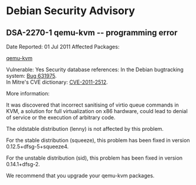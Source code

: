 
Debian Security Advisory
========================


DSA-2270-1 qemu-kvm -- programming error
----------------------------------------



Date Reported:
01 Jul 2011
Affected Packages:

[qemu-kvm](https://packages.debian.org/src:qemu-kvm)

Vulnerable:
Yes
Security database references:
In the Debian bugtracking system: [Bug 631975](https://bugs.debian.org/cgi-bin/bugreport.cgi?bug=631975).  
In Mitre's CVE dictionary: [CVE-2011-2512](https://security-tracker.debian.org/tracker/CVE-2011-2512).  

More information:

It was discovered that incorrect sanitising of virtio queue commands in
KVM, a solution for full virtualization on x86 hardware, could lead to
denial of service or the execution of arbitrary code.


The oldstable distribution (lenny) is not affected by this problem.


For the stable distribution (squeeze), this problem has been fixed in
version 0.12.5+dfsg-5+squeeze4.


For the unstable distribution (sid), this problem has been fixed in
version 0.14.1+dfsg-2.


We recommend that you upgrade your qemu-kvm packages.





